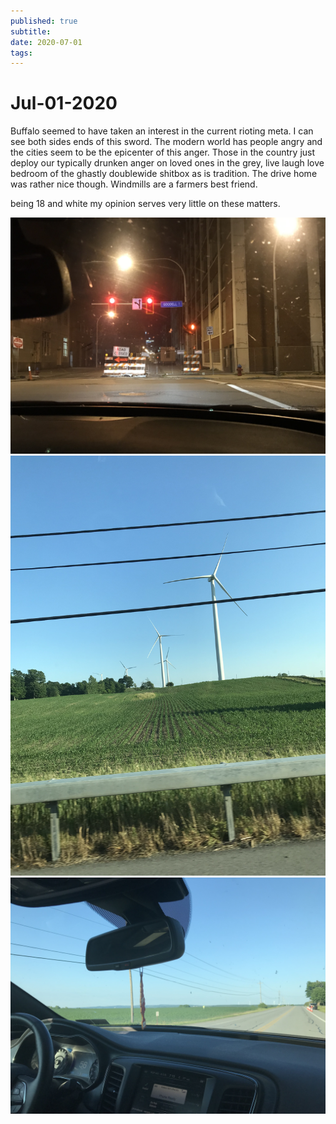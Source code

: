```yaml
---
published: true
subtitle: 
date: 2020-07-01
tags: 
---
```


# Jul-01-2020

Buffalo seemed to have taken an interest in the current rioting meta. I can see both sides ends of this sword. The modern world has people angry and the cities seem to be the epicenter of this anger. Those in the country just deploy our typically drunken anger on loved ones in the grey, live laugh love bedroom of the ghastly doublewide shitbox as is tradition. The drive home was rather nice though. Windmills are a farmers best friend.

being 18 and white my opinion serves very little on these matters.

![sunset2](/images/IMG_0050.JPEG)
<br>
![sunset2](/images/IMG_0051.JPEG)
<br>
![sunset2](/images/IMG_0052.JPEG)

